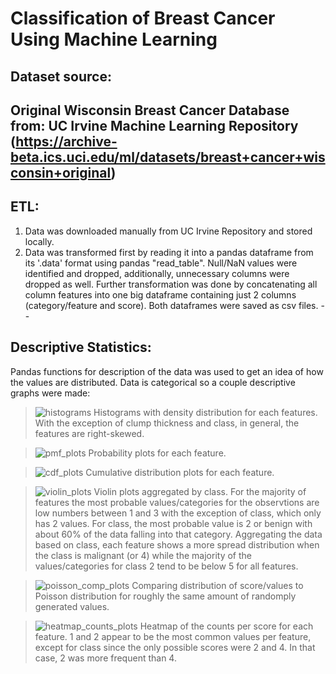 # Classification of Breast Cancer Using Machine Learning

## Dataset source:

Original Wisconsin Breast Cancer Database from: UC Irvine Machine Learning Repository (https://archive-beta.ics.uci.edu/ml/datasets/breast+cancer+wisconsin+original)
--
## ETL:
1. Data was downloaded manually from UC Irvine Repository and stored locally.
2. Data was transformed first by reading it into a pandas dataframe from its '.data' format using pandas "read_table". Null/NaN values were identified and dropped, additionally, unnecessary columns were dropped as well. Further transformation was done by concatenating all column features into one big dataframe containing just 2 columns (category/feature and score). Both dataframes were saved as csv files.
--
## Descriptive Statistics:
Pandas functions for description of the data was used to get an idea of how the values are distributed.
Data is categorical so a couple descriptive graphs were made:

 > ![histograms](https://user-images.githubusercontent.com/80008461/174682516-e2228b23-9919-4b4e-a1a0-aae0b1b5a5bf.png) Histograms with density distribution for each features. With the exception of clump thickness and class, in general, the features are right-skewed.


> ![pmf_plots](https://user-images.githubusercontent.com/80008461/174682607-4b30b886-d297-4106-a3c9-8ec6584497a9.png) Probability plots for each feature.

> ![cdf_plots](https://user-images.githubusercontent.com/80008461/174682689-1ebdd3a9-d37a-44af-8cfb-0b0ac9bc8303.png) Cumulative distribution plots for each feature.

> ![violin_plots](https://user-images.githubusercontent.com/80008461/174682742-65939387-fe20-456f-a676-2feab325848b.png) Violin plots aggregated by class. For the majority of features the most probable values/categories for the observtions are low numbers between 1 and 3 with the exception of class, which only has 2 values. For class, the most probable value is 2 or benign with about 60% of the data falling into that category. Aggregating the data based on class, each feature shows a more spread distribution when the class is malignant (or 4) while the majority of the values/categories for class 2 tend to be below 5 for all features.

> ![poisson_comp_plots](https://user-images.githubusercontent.com/80008461/174682879-8cfe8448-056f-4f46-90b3-1bfd195b657d.png) Comparing distribution of score/values to Poisson distribution for roughly the same amount of randomply generated values.


> ![heatmap_counts_plots](https://user-images.githubusercontent.com/80008461/174682970-ff6b1a86-9c5c-4f86-9b83-9c18a87ab937.png) Heatmap of the counts per score for each feature. 1 and 2 appear to be the most common values per feature, except for class since the only possible scores were 2 and 4. In that case, 2 was more frequent than 4.

